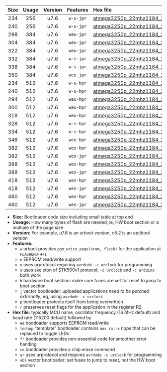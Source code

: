 |Size|Usage|Version|Features|Hex file|
|:-:|:-:|:-:|:-:|:--|
|234|256|u7.6|`w-u-jpr`|[atmega3250p_22mhz1184_230400bps_ur_vbl.hex](https://raw.githubusercontent.com/stefanrueger/urboot/main/bootloaders/atmega3250p/fcpu_22mhz1184/230400_bps/atmega3250p_22mhz1184_230400bps_ur_vbl.hex)|
|240|256|u7.6|`w-u-jpr`|[atmega3250p_22mhz1184_230400bps_lednop_ur_vbl.hex](https://raw.githubusercontent.com/stefanrueger/urboot/main/bootloaders/atmega3250p/fcpu_22mhz1184/230400_bps/atmega3250p_22mhz1184_230400bps_lednop_ur_vbl.hex)|
|298|384|u7.6|`weu-jpr`|[atmega3250p_22mhz1184_230400bps_ee_ur_vbl.hex](https://raw.githubusercontent.com/stefanrueger/urboot/main/bootloaders/atmega3250p/fcpu_22mhz1184/230400_bps/atmega3250p_22mhz1184_230400bps_ee_ur_vbl.hex)|
|304|384|u7.6|`weu-jpr`|[atmega3250p_22mhz1184_230400bps_ee_lednop_ur_vbl.hex](https://raw.githubusercontent.com/stefanrueger/urboot/main/bootloaders/atmega3250p/fcpu_22mhz1184/230400_bps/atmega3250p_22mhz1184_230400bps_ee_lednop_ur_vbl.hex)|
|322|384|u7.6|`weu-jpr`|[atmega3250p_22mhz1184_230400bps_ee_lednop_fr_ur_vbl.hex](https://raw.githubusercontent.com/stefanrueger/urboot/main/bootloaders/atmega3250p/fcpu_22mhz1184/230400_bps/atmega3250p_22mhz1184_230400bps_ee_lednop_fr_ur_vbl.hex)|
|332|384|u7.6|`w-s-jpr`|[atmega3250p_22mhz1184_230400bps_vbl.hex](https://raw.githubusercontent.com/stefanrueger/urboot/main/bootloaders/atmega3250p/fcpu_22mhz1184/230400_bps/atmega3250p_22mhz1184_230400bps_vbl.hex)|
|338|384|u7.6|`w-s-jpr`|[atmega3250p_22mhz1184_230400bps_lednop_vbl.hex](https://raw.githubusercontent.com/stefanrueger/urboot/main/bootloaders/atmega3250p/fcpu_22mhz1184/230400_bps/atmega3250p_22mhz1184_230400bps_lednop_vbl.hex)|
|350|384|u7.6|`weu-jpr`|[atmega3250p_22mhz1184_230400bps_ee_lednop_fr_ce_ur_vbl.hex](https://raw.githubusercontent.com/stefanrueger/urboot/main/bootloaders/atmega3250p/fcpu_22mhz1184/230400_bps/atmega3250p_22mhz1184_230400bps_ee_lednop_fr_ce_ur_vbl.hex)|
|234|512|u7.6|`w-u-hpr`|[atmega3250p_22mhz1184_230400bps_ur.hex](https://raw.githubusercontent.com/stefanrueger/urboot/main/bootloaders/atmega3250p/fcpu_22mhz1184/230400_bps/atmega3250p_22mhz1184_230400bps_ur.hex)|
|240|512|u7.6|`w-u-hpr`|[atmega3250p_22mhz1184_230400bps_lednop_ur.hex](https://raw.githubusercontent.com/stefanrueger/urboot/main/bootloaders/atmega3250p/fcpu_22mhz1184/230400_bps/atmega3250p_22mhz1184_230400bps_lednop_ur.hex)|
|294|512|u7.6|`weu-hpr`|[atmega3250p_22mhz1184_230400bps_ee_ur.hex](https://raw.githubusercontent.com/stefanrueger/urboot/main/bootloaders/atmega3250p/fcpu_22mhz1184/230400_bps/atmega3250p_22mhz1184_230400bps_ee_ur.hex)|
|300|512|u7.6|`weu-hpr`|[atmega3250p_22mhz1184_230400bps_ee_lednop_ur.hex](https://raw.githubusercontent.com/stefanrueger/urboot/main/bootloaders/atmega3250p/fcpu_22mhz1184/230400_bps/atmega3250p_22mhz1184_230400bps_ee_lednop_ur.hex)|
|318|512|u7.6|`weu-hpr`|[atmega3250p_22mhz1184_230400bps_ee_lednop_fr_ur.hex](https://raw.githubusercontent.com/stefanrueger/urboot/main/bootloaders/atmega3250p/fcpu_22mhz1184/230400_bps/atmega3250p_22mhz1184_230400bps_ee_lednop_fr_ur.hex)|
|328|512|u7.6|`w-s-hpr`|[atmega3250p_22mhz1184_230400bps.hex](https://raw.githubusercontent.com/stefanrueger/urboot/main/bootloaders/atmega3250p/fcpu_22mhz1184/230400_bps/atmega3250p_22mhz1184_230400bps.hex)|
|334|512|u7.6|`w-s-hpr`|[atmega3250p_22mhz1184_230400bps_lednop.hex](https://raw.githubusercontent.com/stefanrueger/urboot/main/bootloaders/atmega3250p/fcpu_22mhz1184/230400_bps/atmega3250p_22mhz1184_230400bps_lednop.hex)|
|346|512|u7.6|`weu-hpr`|[atmega3250p_22mhz1184_230400bps_ee_lednop_fr_ce_ur.hex](https://raw.githubusercontent.com/stefanrueger/urboot/main/bootloaders/atmega3250p/fcpu_22mhz1184/230400_bps/atmega3250p_22mhz1184_230400bps_ee_lednop_fr_ce_ur.hex)|
|382|512|u7.6|`wes-hpr`|[atmega3250p_22mhz1184_230400bps_ee.hex](https://raw.githubusercontent.com/stefanrueger/urboot/main/bootloaders/atmega3250p/fcpu_22mhz1184/230400_bps/atmega3250p_22mhz1184_230400bps_ee.hex)|
|382|512|u7.6|`wes-jpr`|[atmega3250p_22mhz1184_230400bps_ee_vbl.hex](https://raw.githubusercontent.com/stefanrueger/urboot/main/bootloaders/atmega3250p/fcpu_22mhz1184/230400_bps/atmega3250p_22mhz1184_230400bps_ee_vbl.hex)|
|388|512|u7.6|`wes-hpr`|[atmega3250p_22mhz1184_230400bps_ee_lednop.hex](https://raw.githubusercontent.com/stefanrueger/urboot/main/bootloaders/atmega3250p/fcpu_22mhz1184/230400_bps/atmega3250p_22mhz1184_230400bps_ee_lednop.hex)|
|388|512|u7.6|`wes-jpr`|[atmega3250p_22mhz1184_230400bps_ee_lednop_vbl.hex](https://raw.githubusercontent.com/stefanrueger/urboot/main/bootloaders/atmega3250p/fcpu_22mhz1184/230400_bps/atmega3250p_22mhz1184_230400bps_ee_lednop_vbl.hex)|
|418|512|u7.6|`wes-hpr`|[atmega3250p_22mhz1184_230400bps_ee_lednop_fr.hex](https://raw.githubusercontent.com/stefanrueger/urboot/main/bootloaders/atmega3250p/fcpu_22mhz1184/230400_bps/atmega3250p_22mhz1184_230400bps_ee_lednop_fr.hex)|
|418|512|u7.6|`wes-jpr`|[atmega3250p_22mhz1184_230400bps_ee_lednop_fr_vbl.hex](https://raw.githubusercontent.com/stefanrueger/urboot/main/bootloaders/atmega3250p/fcpu_22mhz1184/230400_bps/atmega3250p_22mhz1184_230400bps_ee_lednop_fr_vbl.hex)|
|460|512|u7.6|`wes-hpr`|[atmega3250p_22mhz1184_230400bps_ee_lednop_fr_ce.hex](https://raw.githubusercontent.com/stefanrueger/urboot/main/bootloaders/atmega3250p/fcpu_22mhz1184/230400_bps/atmega3250p_22mhz1184_230400bps_ee_lednop_fr_ce.hex)|
|460|512|u7.6|`wes-jpr`|[atmega3250p_22mhz1184_230400bps_ee_lednop_fr_ce_vbl.hex](https://raw.githubusercontent.com/stefanrueger/urboot/main/bootloaders/atmega3250p/fcpu_22mhz1184/230400_bps/atmega3250p_22mhz1184_230400bps_ee_lednop_fr_ce_vbl.hex)|

- **Size:** Bootloader code size including small table at top end
- **Useage:** How many bytes of flash are needed, ie, HW boot section or a multiple of the page size
- **Version:** For example, u7.6 is an urboot version, o5.2 is an optiboot version
- **Features:**
  + `w` urboot provides `pgm_write_page(sram, flash)` for the application at `FLASHEND-4+1`
  + `e` EEPROM read/write support
  + `u` uses urprotocol requiring `avrdude -c urclock` for programming
  + `s` uses skeleton of STK500v1 protocol; `-c urclock` and `-c arduino` both work
  + `h` hardware boot section: make sure fuses are set for reset to jump to boot section
  + `j` vector bootloader: uploaded applications *need to be patched externally*, eg, using `avrdude -c urclock`
  + `p` bootloader protects itself from being overwritten
  + `r` preserves reset flags for the application in the register R2
- **Hex file:** typically MCU name, oscillator frequency (16 MHz default) and baud rate (115200 default) followed by
  + `ee` bootloader supports EEPROM read/write
  + `lednop` "template" bootloader contains `mov rx,rx` nops that can be replaced to toggle LEDs
  + `fr` bootloader provides non-essential code for smoother error handing
  + `ce` bootloader provides a chip erase command
  + `ur` uses urprotocol and requires `avrdude -c urclock` for programming
  + `vbl` vector bootloader: set fuses to jump to reset, not the HW boot section
